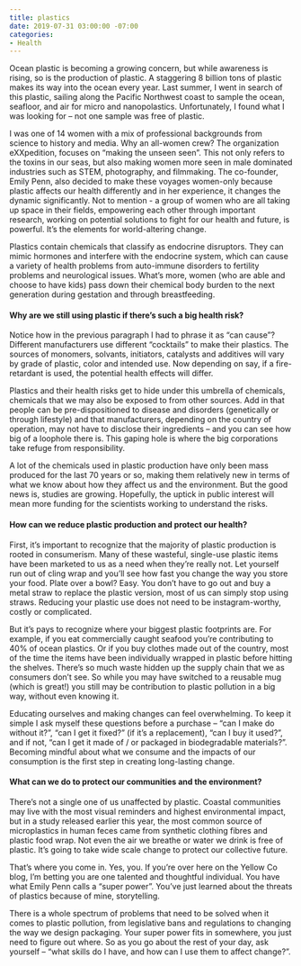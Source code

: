 ```yaml
---
title: plastics
date: 2019-07-31 03:00:00 -07:00
categories:
- Health
---
```


Ocean plastic is becoming a growing concern, but while awareness is rising, so is the production of plastic. A staggering 8 billion tons of plastic makes its way into the ocean every year. Last summer, I went in search of this plastic, sailing along the Pacific Northwest coast to sample the ocean, seafloor, and air for micro and nanopolastics. Unfortunately, I found what I was looking for – not one sample was free of plastic.

I was one of 14 women with a mix of professional backgrounds from science to history and media. Why an all-women crew? The organization eXXpedition, focuses on “making the unseen seen”. This not only refers to the toxins in our seas, but also making women more seen in male dominated industries such as STEM, photography, and filmmaking. The co-founder, Emily Penn, also decided to make these voyages women-only because plastic affects our health differently and in her experience, it changes the dynamic significantly. Not to mention - a group of women who are all taking up space in their fields, empowering each other through important research, working on potential solutions to fight for our health and future, is powerful. It’s the elements for world-altering change. 

Plastics contain chemicals that classify as endocrine disruptors. They can mimic hormones and interfere with the endocrine system, which can cause a variety of health problems from auto-immune disorders to fertility problems and neurological issues. What’s more, women (who are able and choose to have kids) pass down their chemical body burden to the next generation during gestation and through breastfeeding. 

#### Why are we still using plastic if there’s such a big health risk?

Notice how in the previous paragraph I had to phrase it as “can cause”? Different manufacturers use different “cocktails” to make their plastics. The sources of monomers, solvants, initiators, catalysts and additives will vary by grade of plastic, color and intended use. Now depending on say, if a fire-retardant is used, the potential health effects will differ. 

Plastics and their health risks get to hide under this umbrella of chemicals, chemicals that we may also be exposed to from other sources. Add in that people can be pre-dispositioned to disease and disorders (genetically or through lifestyle) and that manufacturers, depending on the country of operation, may not have to disclose their ingredients – and you can see how big of a loophole there is. This gaping hole is where the big corporations take refuge from responsibility. 

A lot of the chemicals used in plastic production have only been mass produced for the last 70 years or so, making them relatively new in terms of what we know about how they affect us and the environment. But the good news is, studies are growing. Hopefully, the uptick in public interest will mean more funding for the scientists working to understand the risks. 

#### How can we reduce plastic production and protect our health?

First, it’s important to recognize that the majority of plastic production is rooted in consumerism. Many of these wasteful, single-use plastic items have been marketed to us as a need when they’re really not. Let yourself run out of cling wrap and you’ll see how fast you change the way you store your food. Plate over a bowl? Easy. You don’t have to go out and buy a metal straw to replace the plastic version, most of us can simply stop using straws. Reducing your plastic use does not need to be instagram-worthy, costly or complicated. 

But it’s pays to recognize where your biggest plastic footprints are. For example, if you eat commercially caught seafood you’re contributing to 40% of ocean plastics. Or if you buy clothes made out of the country, most of the time the items have been individually wrapped in plastic before hitting the shelves. There’s so much waste hidden up the supply chain that we as consumers don’t see. So while you may have switched to a reusable mug (which is great!) you still may be contribution to plastic pollution in a big way, without even knowing it.

Educating ourselves and making changes can feel overwhelming. To keep it simple I ask myself these questions before a purchase – “can I make do without it?”, “can I get it fixed?” (if it’s a replacement), “can I buy it used?”, and if not, “can I get it made of / or packaged in biodegradable materials?”. Becoming mindful about what we consume and the impacts of our consumption is the first step in creating long-lasting change.

#### What can we do to protect our communities and the environment?

There’s not a single one of us unaffected by plastic. Coastal communities may live with the most visual reminders and highest environmental impact, but in a study released earlier this year, the most common source of microplastics in human feces came from synthetic clothing fibres and plastic food wrap. Not even the air we breathe or water we drink is free of plastic. It’s going to take wide scale change to protect our collective future. 

That’s where you come in. Yes, you. If you’re over here on the Yellow Co blog, I’m betting you are one talented and thoughtful individual. You have what Emily Penn calls a “super power”. You’ve just learned about the threats of plastics because of mine, storytelling. 

There is a whole spectrum of problems that need to be solved when it comes to plastic pollution, from legislative bans and regulations to changing the way we design packaging. Your super power fits in somewhere, you just need to figure out where. So as you go about the rest of your day, ask yourself – “what skills do I have, and how can I use them to affect change?”.


